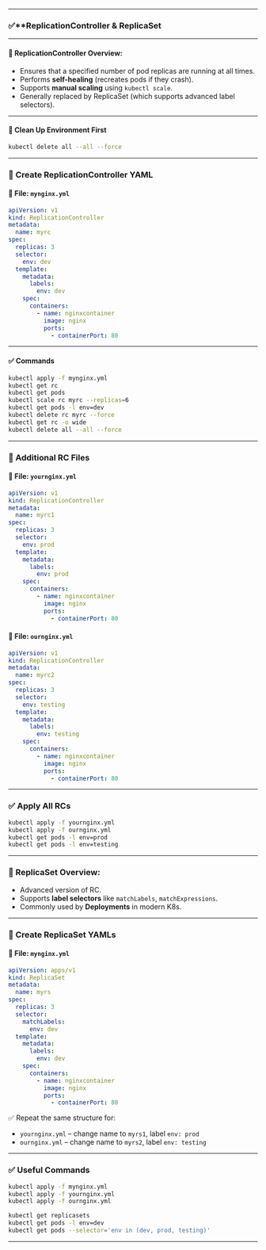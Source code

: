 
---

### ✅**ReplicationController & ReplicaSet

---

#### 🔁 ReplicationController Overview:

* Ensures that a specified number of pod replicas are running at all times.
* Performs **self-healing** (recreates pods if they crash).
* Supports **manual scaling** using `kubectl scale`.
* Generally replaced by ReplicaSet (which supports advanced label selectors).

---

#### 🧹 Clean Up Environment First

```bash
kubectl delete all --all --force
```

---

### 📁 Create ReplicationController YAML

#### 📌 File: `mynginx.yml`

```yaml
apiVersion: v1
kind: ReplicationController
metadata:
  name: myrc
spec:
  replicas: 3
  selector:
    env: dev
  template:
    metadata:
      labels:
        env: dev
    spec:
      containers:
        - name: nginxcontainer
          image: nginx
          ports:
            - containerPort: 80
```

---

#### ✅ Commands

```bash
kubectl apply -f mynginx.yml
kubectl get rc
kubectl get pods
kubectl scale rc myrc --replicas=6
kubectl get pods -l env=dev
kubectl delete rc myrc --force
kubectl get rc -o wide
kubectl delete all --all --force
```

---

### 📁 Additional RC Files

#### 📌 File: `yournginx.yml`

```yaml
apiVersion: v1
kind: ReplicationController
metadata:
  name: myrc1
spec:
  replicas: 3
  selector:
    env: prod
  template:
    metadata:
      labels:
        env: prod
    spec:
      containers:
        - name: nginxcontainer
          image: nginx
          ports:
            - containerPort: 80
```

#### 📌 File: `ournginx.yml`

```yaml
apiVersion: v1
kind: ReplicationController
metadata:
  name: myrc2
spec:
  replicas: 3
  selector:
    env: testing
  template:
    metadata:
      labels:
        env: testing
    spec:
      containers:
        - name: nginxcontainer
          image: nginx
          ports:
            - containerPort: 80
```

---

### ✅ Apply All RCs

```bash
kubectl apply -f yournginx.yml
kubectl apply -f ournginx.yml
kubectl get pods -l env=prod
kubectl get pods -l env=testing
```

---

### 🔁 ReplicaSet Overview:

* Advanced version of RC.
* Supports **label selectors** like `matchLabels`, `matchExpressions`.
* Commonly used by **Deployments** in modern K8s.

---

### 📁 Create ReplicaSet YAMLs

#### 📌 File: `mynginx.yml`

```yaml
apiVersion: apps/v1
kind: ReplicaSet
metadata:
  name: myrs
spec:
  replicas: 3
  selector:
    matchLabels:
      env: dev
  template:
    metadata:
      labels:
        env: dev
    spec:
      containers:
        - name: nginxcontainer
          image: nginx
          ports:
            - containerPort: 80
```

✅ Repeat the same structure for:

* `yournginx.yml` – change name to `myrs1`, label `env: prod`
* `ournginx.yml` – change name to `myrs2`, label `env: testing`

---

### ✅ Useful Commands

```bash
kubectl apply -f mynginx.yml
kubectl apply -f yournginx.yml
kubectl apply -f ournginx.yml

kubectl get replicasets
kubectl get pods -l env=dev
kubectl get pods --selector='env in (dev, prod, testing)'
```

---
